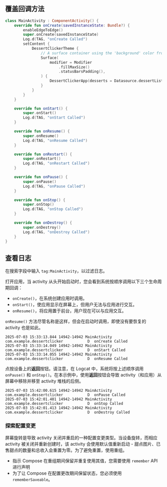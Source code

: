 ## 覆盖回调方法

```kotlin
class MainActivity : ComponentActivity() {
    override fun onCreate(savedInstanceState: Bundle?) {
        enableEdgeToEdge()
        super.onCreate(savedInstanceState)
        Log.d(TAG, "onCreate Called")
        setContent {
            DessertClickerTheme {
                // A surface container using the 'background' color from the theme
                Surface(
                    modifier = Modifier
                        .fillMaxSize()
                        .statusBarsPadding(),
                ) {
                    DessertClickerApp(desserts = Datasource.dessertList)
                }
            }
        }
    }

    override fun onStart() {
        super.onStart()
        Log.d(TAG, "onStart Called")
    }

    override fun onResume() {
        super.onResume()
        Log.d(TAG, "onResume Called")
    }

    override fun onRestart() {
        super.onRestart()
        Log.d(TAG, "onRestart Called")
    }

    override fun onPause() {
        super.onPause()
        Log.d(TAG, "onPause Called")
    }

    override fun onStop() {
        super.onStop()
        Log.d(TAG, "onStop Called")
    }

    override fun onDestroy() {
        super.onDestroy()
        Log.d(TAG, "onDestroy Called")
    }
}
```



## 查看日志

在搜索字段中输入 `tag:MainActivity`，以过滤日志。

打开应用，当 activity 从头开始启动时，您会看到系统按顺序调用以下三个生命周期回调：

- `onCreate()`，在系统创建应用时调用。
- `onStart()`，使应用显示在屏幕上，但用户无法与应用进行交互。
- `onResume()`，将应用置于前台，用户现在可以与应用交互。

`onResume()` 方法尽管名称是这样，但会在启动时调用，即使没有要恢复的 activity 也是如此。

```
2025-07-03 15:33:13.844 14942-14942 MainActivity            com.example.dessertclicker           D  onCreate Called
2025-07-03 15:33:14.049 14942-14942 MainActivity            com.example.dessertclicker           D  onStart Called
2025-07-03 15:33:14.055 14942-14942 MainActivity            com.example.dessertclicker           D  onResume Called
```



点按设备上的**返回**按钮。请注意，在 Logcat 中，系统将按上述顺序调用 `onPause()` 和 `onStop()`。在本示例中，使用**返回**按钮会导致 activity（和应用）从屏幕中移除并移至 activity 堆栈的后侧。

```
2025-07-03 15:42:00.615 14942-14942 MainActivity            com.example.dessertclicker           D  onPause Called
2025-07-03 15:42:01.401 14942-14942 MainActivity            com.example.dessertclicker           D  onStop Called
2025-07-03 15:42:01.413 14942-14942 MainActivity            com.example.dessertclicker           D  onDestroy Called
```





### 探索配置变更

屏幕旋转是导致 activity 关闭并重启的一种配置变更类型。当设备旋转，而相应 activity 被关闭并重新创建时，该 activity 会使用默认值重新启动 - 甜点图片、已售甜点的数量和总收入会重置为零。为了避免重置，使用重组。

- 指示 Compose 在重组期间保留并重复使用其值，您需要使用 `remember` API 进行声明
- 为了让 Compose 在配置更改期间保留状态，您必须使用  `rememberSaveable`。 